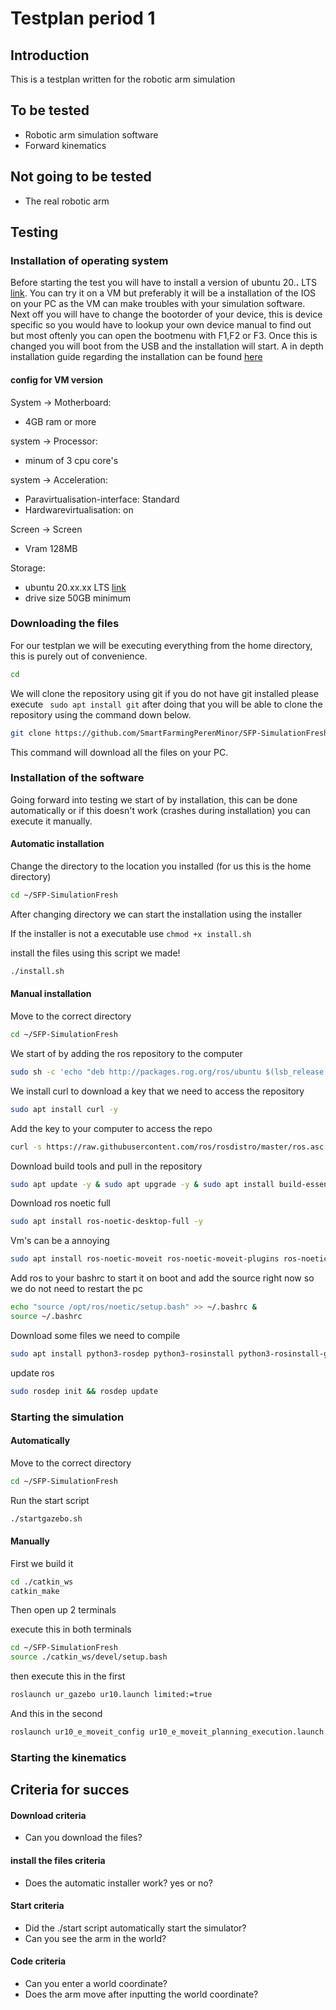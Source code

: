 # Testplan period 1

## Introduction
This is a testplan written for the robotic arm simulation

## To be tested
- Robotic arm simulation software
- Forward kinematics

## Not going to be tested
- The real robotic arm

## Testing


### Installation of operating system
Before starting the test you will have to install a version of ubuntu 20.**.** LTS [link](https://releases.ubuntu.com/20.04/). You can try it on a VM but preferably it will be a installation of the IOS on your PC as the VM can make troubles with your simulation software. Next off you will have to change the bootorder of your device, this is device specific so you would have to lookup your own device manual to find out but most oftenly you can open the bootmenu with F1,F2 or F3. Once this is changed you will boot from the USB and the installation will start. A in depth installation guide regarding the installation can be found [here](https://itsfoss.com/install-ubuntu/)

#### config for VM version
System -> Motherboard:
- 4GB ram or more

system -> Processor:
- minum of 3 cpu core's

system -> Acceleration:
- Paravirtualisation-interface: Standard
- Hardwarevirtualisation: on

Screen -> Screen
- Vram 128MB

Storage:
- ubuntu 20.xx.xx LTS [link](https://ubuntu.com/download/desktop/thank-you?version=20.04.3&architecture=amd64)
- drive size 50GB minimum

### Downloading the files
For our testplan we will be executing everything from the home directory, this is purely out of convenience.
```bash
cd
```

We will clone the repository using git if you do not have git installed please execute `` sudo apt install git`` after doing that you will be able to clone the repository using the command down below.
```bash
git clone https://github.com/SmartFarmingPerenMinor/SFP-SimulationFresh.git
```

This command will download all the files on your PC.
 

### Installation of the software
Going forward into testing we start of by installation, this can be done automatically or if this doesn't work (crashes during installation) you can execute it manually.

#### Automatic installation
Change the directory to the location you installed (for us this is the home directory)
```bash
cd ~/SFP-SimulationFresh 
```
After changing directory we can start the installation using the installer

If the installer is not a executable use ` chmod +x install.sh `


install the files using this script we made!
```bash
./install.sh
```
#### Manual installation
Move to the correct directory
```bash
cd ~/SFP-SimulationFresh
```

We start of by adding the ros repository to the computer
```bash
sudo sh -c 'echo "deb http://packages.rog.org/ros/ubuntu $(lsb_release -sc) main" > /etc/apt/sources.list.d/ros-latest.list'
```

We install curl to download a key that we need to access the repository
```bash
sudo apt install curl -y
```

Add the key to your computer to access the repo
```bash
curl -s https://raw.githubusercontent.com/ros/rosdistro/master/ros.asc | sudo apt-key add -
```

Download build tools and pull in the repository
```bash
sudo apt update -y & sudo apt upgrade -y & sudo apt install build-essentials
```

Download ros noetic full
```bash
sudo apt install ros-noetic-desktop-full -y
```

Vm's can be a annoying
```bash
sudo apt install ros-noetic-moveit ros-noetic-moveit-plugins ros-noetic-moveit-planners ros-noetic-joint-trajectory-controller -y
```

Add ros to your bashrc to start it on boot and add the source right now so we do not need to restart the pc
```bash
echo "source /opt/ros/noetic/setup.bash" >> ~/.bashrc &
source ~/.bashrc
```

Download some files we need to compile
```bash
sudo apt install python3-rosdep python3-rosinstall python3-rosinstall-generator python3-wstool build-essential python3-catkin python3-catkin-tools -y
```

update ros
```bash
sudo rosdep init && rosdep update
```

### Starting the simulation

#### Automatically

Move to the correct directory
```bash
cd ~/SFP-SimulationFresh
```

Run the start script 
```bash
./startgazebo.sh
```

#### Manually

First we build it

```bash
cd ./catkin_ws
catkin_make
```

Then open up 2 terminals

execute this in both terminals
```bash
cd ~/SFP-SimulationFresh
source ./catkin_ws/devel/setup.bash
```

then execute this in the first
```bash
roslaunch ur_gazebo ur10.launch limited:=true
```

And this in the second
```bash
roslaunch ur10_e_moveit_config ur10_e_moveit_planning_execution.launch sim:=true limited:=true
```


### Starting the kinematics

## Criteria for succes
#### Download criteria
- Can you download the files?

#### install the files criteria
- Does the automatic installer work? yes or no?

#### Start criteria
- Did the ./start script automatically start the simulator?
- Can you see the arm in the world?

#### Code criteria
- Can you enter a world coordinate?
- Does the arm move after inputting the world coordinate?

